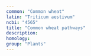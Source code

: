 ```yaml
---
common: "Common wheat"
latin: "Triticum aestivum"
ncbi: "4565"
title: "Common wheat pathways"
description:
homology: 
group: "Plants"
---
```

